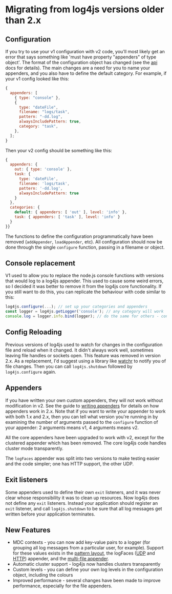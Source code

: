# Migrating from log4js versions older than 2.x

## Configuration

If you try to use your v1 configuration with v2 code, you'll most likely get an error that says something like 'must have property "appenders" of type object'. The format of the configuration object has changed (see the [api](api.md) docs for details). The main changes are a need for you to name your appenders, and you also have to define the default category. For example, if your v1 config looked like this:

```javascript
{
  appenders: [
    { type: "console" },
    {
      type: "dateFile",
      filename: "logs/task",
      pattern: "-dd.log",
      alwaysIncludePattern: true,
      category: "task",
    },
  ];
}
```

Then your v2 config should be something like this:

```javascript
{
  appenders: {
    out: { type: 'console' },
    task: {
      type: 'dateFile',
      filename: 'logs/task',
      pattern: '-dd.log',
      alwaysIncludePattern: true
    }
  },
  categories: {
    default: { appenders: [ 'out' ], level: 'info' },
    task: { appenders: [ 'task' ], level: 'info' }
  }
}}
```

The functions to define the configuration programmatically have been removed (`addAppender`, `loadAppender`, etc). All configuration should now be done through the single `configure` function, passing in a filename or object.

## Console replacement

V1 used to allow you to replace the node.js console functions with versions that would log to a log4js appender. This used to cause some weird errors, so I decided it was better to remove it from the log4js core functionality. If you still want to do this, you can replicate the behaviour with code similar to this:

```javascript
log4js.configure(...); // set up your categories and appenders
const logger = log4js.getLogger('console'); // any category will work
console.log = logger.info.bind(logger); // do the same for others - console.debug, etc.
```

## Config Reloading

Previous versions of log4js used to watch for changes in the configuration file and reload when it changed. It didn't always work well, sometimes leaving file handles or sockets open. This feature was removed in version 2.x. As a replacement, I'd suggest using a library like [watchr](https://www.npmjs.com/package/watchr) to notify you of file changes. Then you can call `log4js.shutdown` followed by `log4js.configure` again.

## Appenders

If you have written your own custom appenders, they will not work without modification in v2. See the guide to [writing appenders](writing-appenders.md) for details on how appenders work in 2.x. Note that if you want to write your appender to work with both 1.x and 2.x, then you can tell what version you're running in by examining the number of arguments passed to the `configure` function of your appender: 2 arguments means v1, 4 arguments means v2.

All the core appenders have been upgraded to work with v2, except for the clustered appender which has been removed. The core log4js code handles cluster mode transparently.

The `logFaces` appender was split into two versions to make testing easier and the code simpler; one has HTTP support, the other UDP.

## Exit listeners

Some appenders used to define their own `exit` listeners, and it was never clear whose responsibility it was to clean up resources. Now log4js does not define any `exit` listeners. Instead your application should register an `exit` listener, and call `log4js.shutdown` to be sure that all log messages get written before your application terminates.

## New Features

- MDC contexts - you can now add key-value pairs to a logger (for grouping all log messages from a particular user, for example). Support for these values exists in the [pattern layout](layouts.md), the logFaces ([UDP](https://github.com/log4js-node/logFaces-UDP) and [HTTP](https://github.com/log4js-node/logFaces-HTTP)) appender, and the [multi-file appender](multiFile.md).
- Automatic cluster support - log4js now handles clusters transparently
- Custom levels - you can define your own log levels in the configuration object, including the colours
- Improved performance - several changes have been made to improve performance, especially for the file appenders.
